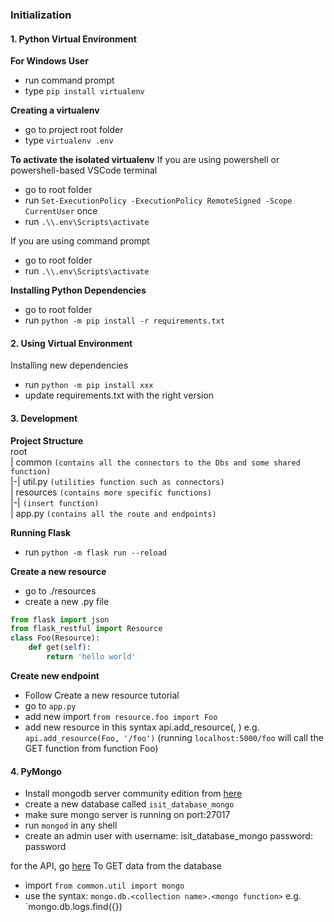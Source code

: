 ### Initialization

#### 1. Python Virtual Environment
**For Windows User**
- run command prompt
- type `pip install virtualenv`

**Creating a virtualenv**
- go to project root folder
- type `virtualenv .env`

**To activate the isolated virtualenv**
If you are using powershell or powershell-based VSCode terminal
- go to root folder
- run `Set-ExecutionPolicy -ExecutionPolicy RemoteSigned -Scope CurrentUser` once
- run `.\\.env\Scripts\activate`

If you are using command prompt
- go to root folder
- run `.\\.env\Scripts\activate`

**Installing Python Dependencies**
- go to root folder
- run `python -m pip install -r requirements.txt`

#### 2. Using Virtual Environment
Installing new dependencies
- run `python -m pip install xxx`
- update requirements.txt with the right version

#### 3. Development
**Project Structure** <br>
root  
| common `(contains all the connectors to the Dbs and some shared function)`  
|-| util.py `(utilities function such as connectors)`  
| resources `(contains more specific functions)`  
|-| `(insert function)`  
| app.py `(contains all the route and endpoints)`    

**Running Flask**
- run `python -m flask run --reload`

**Create a new resource**
- go to ./resources
- create a new .py file
```python
from flask import json
from flask_restful import Resource
class Foo(Resource):
    def get(self):
        return 'hello world'
```

**Create new endpoint**
- Follow Create a new resource tutorial
- go to `app.py`
- add new import `from resource.foo import Foo`
- add new resource in this syntax api.add_resource(<Function name>, <endpoint>) e.g. `api.add_resource(Foo, '/foo')` (running `localhost:5000/foo` will call the GET function from function Foo)

#### 4. PyMongo
- Install mongodb server community edition from [here](https://www.mongodb.com/download-center/community)
- create a new database called `isit_database_mongo`
- make sure mongo server is running on port:27017
- run `mongod` in any shell
- create an admin user with username: isit_database_mongo password: password

for the API, go [here](https://docs.mongodb.com/manual/reference/method/)
To GET data from the database
- import `from common.util import mongo`
- use the syntax: `mongo.db.<collection name>.<mongo function>` e.g. `mongo.db.logs.find({})




